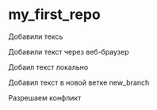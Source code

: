 ﻿# my_first_repo

Добавили тексь

Добавили текст через веб-браузер

Добаил текст локально

Добавил текст в новой ветке new_branch

Разрешаем конфликт
